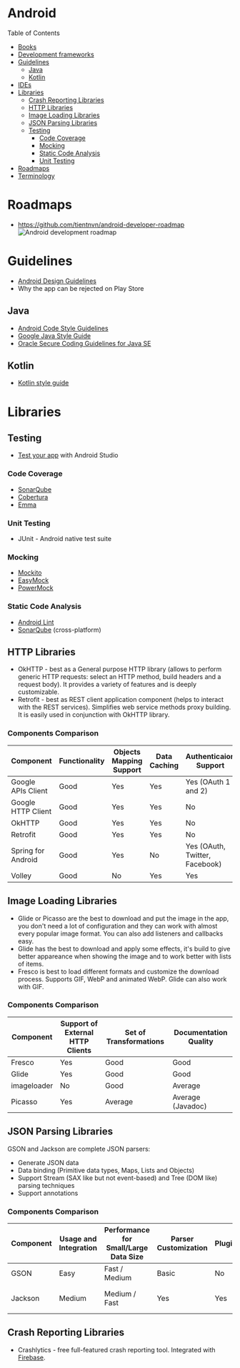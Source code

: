# Android

Table of Contents
- [Books](#books)
- [Development frameworks](#development-frameworks)
- [Guidelines](#guidelines)
  - [Java](#java)
  - [Kotlin](#kotlin)
- [IDEs](#ides)
- [Libraries](#libraries)
  - [Crash Reporting Libraries](#crash-reporting-libraries)
  - [HTTP Libraries](#http-libraries)
  - [Image Loading Libraries](#image-loading-libraries)
  - [JSON Parsing Libraries](#json-parsing-libraries)
  - [Testing](#testing)
    - [Code Coverage](#code-coverage)
    - [Mocking](#mocking)
    - [Static Code Analysis](#static-code-analysis)
    - [Unit Testing](#unit-testing)
- [Roadmaps](#roadmaps)
- [Terminology](#terminology)

# Roadmaps
- https://github.com/tientnvn/android-developer-roadmap
![Android development roadmap](https://github.com/tientnvn/android-developer-roadmap/blob/master/images/android_roadmap_v1.0.png)

# Guidelines
- [Android Design Guidelines](https://developer.android.com/design)
- Why the app can be rejected on Play Store

## Java
- [Android Code Style Guidelines](https://source.android.com/setup/contribute/code-style)
- [Google Java Style Guide](https://google.github.io/styleguide/javaguide.html)
- [Oracle Secure Coding Guidelines for Java SE](https://www.oracle.com/technetwork/java/seccodeguide-139067.html)

## Kotlin
- [Kotlin style guide](https://developer.android.com/kotlin/style-guide)

# Libraries

## Testing
- [Test your app](https://developer.android.com/studio/test) with Android Studio

### Code Coverage
- [SonarQube](https://www.sonarqube.org/)
- [Cobertura](https://github.com/cobertura/cobertura)
- [Emma](http://emma.sourceforge.net/)

### Unit Testing
- JUnit - Android native test suite

### Mocking
- [Mockito](https://code.google.com/archive/p/mockito/) 
- [EasyMock](http://easymock.org/)
- [PowerMock](https://github.com/powermock/powermock)

### Static Code Analysis
- [Android Lint](https://developer.android.com/studio/write/lint#overview)
- [SonarQube](https://www.sonarqube.org/) (cross-platform)

## HTTP Libraries
- OkHTTP - best as a General purpose HTTP library (allows to perform generic HTTP requests: select an HTTP method, build headers and a request body). It provides a variety of features and is deeply customizable.
- Retrofit - best as REST client application component (helps to interact with the REST services). Simplifies web service methods proxy building. It is easily used in conjunction with OkHTTP library.

### Components Comparison
Component | Functionality | Objects Mapping Support | Data Caching | Authenticaion Support | Documentation Quality | Android Only
---|---|---|---|---|---|---
Google APIs Client | Good | Yes | Yes | Yes (OAuth 1 and 2) | Average	| No
Google HTTP Client | Good	| Yes	| Yes | No | Average | No
OkHTTP	           | Good	| Yes	| Yes	| No | Average | No
Retrofit	         | Good | Yes | Yes	| No | Average | Yes
Spring for Android | Good	| Yes	| No  |Yes (OAuth, Twitter, Facebook) | Good | Yes
Volley	           | Good	| No	| Yes	| Yes | Average | Yes

## Image Loading Libraries
- Glide or Picasso are the best to download and put the image in the app, you don't need a lot of configuration and they can work with almost every popular image format. You can also add listeners and callbacks easy.
- Glide has the best to download and apply some effects, it's build to give better appareance when showing the image and to work better with lists of items.
- Fresco is best to load different formats and customize the download process. Supports GIF, WebP and animated WebP. Glide can also work with GIF.

### Components Comparison
Component | Support of External HTTP Clients | Set of Transformations | Documentation Quality
---|---|---|---
Fresco      | Yes |	Good | Good
Glide 	    | Yes	| Good | Good
imageloader	| No	| Good | Average
Picasso	    | Yes	| Average |	Average (Javadoc)

## JSON Parsing Libraries
GSON and Jackson are complete JSON parsers:
- Generate JSON data
- Data binding (Primitive data types, Maps, Lists and Objects)
- Support Stream (SAX like but not event-based) and Tree (DOM like) parsing techniques
- Support annotations

### Components Comparison
Component | Usage and Integration | Performance for Small/Large Data Size | Parser Customization | Plugins | Supported by Network libs 
---|---|---|---|---|---
GSON	  | Easy   | Fast / Medium | Basic | No  | Yes (Most of them)
Jackson |	Medium | Medium / Fast | Yes	 | Yes | No (Limited number)

## Crash Reporting Libraries
- Crashlytics - free full-featured crash reporting tool. Integrated with [Firebase](https://firebase.google.com/docs/crash/android).
